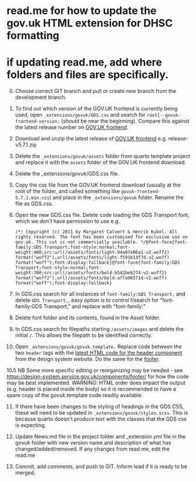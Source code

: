 # read.me for how to update the gov.uk HTML extension for DHSC formatting
# if updating read.me, add where folders and files are specifically.


0. Choose correct GIT branch and pull or create new branch from the development branch.

1.  To find out which version of the GOV.UK frontend is currently being used, 
open `_extensions/govuk/GDS.css` and search for `root{--govuk-frontend-version:` (should be near the 
beginning). Compare this
against the latest release number on [GOV.UK frontend](https://github.com/alphagov/govuk-frontend/releases).

2.  Download and unzip the latest 
release of [GOV.UK frontend](https://github.com/alphagov/govuk-frontend/releases) e.g. release-v5.7.1.zip

3.  Delete the `_extensions/govuk/assets` folder from quarto template project and
replace it with the `assets` folder of the GOV.UK frontend download.

4.  Delete the \_extensions/govuk/GDS.css file.

5.  Copy the css file from the GOV.UK frontend download (usually at the root of the folder, and 
called something like `govuk-frontend-5.7.1.min.css`) and place 
in the `_extensions/govuk` folder. Rename the file as GDS.css.

6.  Open the new GDS.css file. Delete code loading the GDS Transport font, which we 
don't have permission to use e.g.

    `/*! Copyright (c) 2011 by Margaret Calvert & Henrik Kubel. All rights reserved. The font has been customised for exclusive use on gov.uk. This cut is not commercially available. */@font-face{font-family:GDS Transport;font-style:normal;font-weight:400;src:url(/assets/fonts/light-94a07e06a1-v2.woff2) format("woff2"),url(/assets/fonts/light-f591b13f7d-v2.woff) format("woff");font-display:fallback}@font-face{font-family:GDS Transport;font-style:normal;font-weight:700;src:url(/assets/fonts/bold-b542beb274-v2.woff2) format("woff2"),url(/assets/fonts/bold-affa96571d-v2.woff) format("woff");font-display:fallback}`

7.  In GDS.css search for all instances of `font-family:GDS Transport,` and delete `GDS Transport,`, easy option is to
control f/search for "font-family:GDS Transport," and replace with "font-family:"

8.   Delete font folder and its contents, found in the Asset folder.

9.  In GDS.css search for filepaths starting `/assets/images` and delete the initial `/`. This allows 
the filepath to be identified correctly.

10.  Open `_extensions/govuk/govuk.template.` Replace code between the two `header` tags with 
the [latest HTML code for the header component](https://design-system.service.gov.uk/components/header/) from the 
design system website. Do the same for the [footer](https://design-system.service.gov.uk/components/footer/).

10.5  NB Some more specific editing or reorganizing may be needed - see https://design-system.service.gov.uk/components/footer/ for
how the code may be best implemented. WARNING: HTML order does impact the output (e.g. header is placed inside
the body) so it is recommended to have a spare copy of the govuk.template code readily available.

11. If there have been changes to the styling of headings in the GDS CSS, these will 
need to be updated in `_extensions/govuk/styles.scss`. This is because quarto doesn't produce text with
the classes that the GDS css is expecting.

12. Update News.md file in the project folder and _extension.yml file in the govuk folder with new version name and 
description of what has changed/added/removed. If any changes from read.me, edit the read.me

13. Commit, add comments, and push to GIT. Inform lead if it is ready to be merged.

